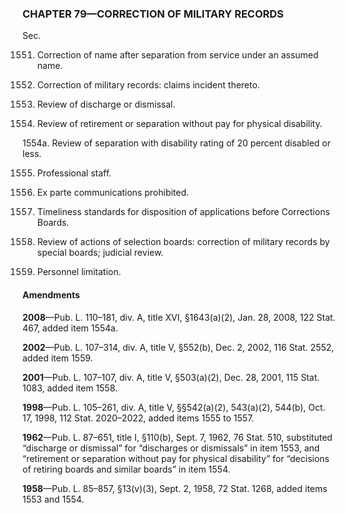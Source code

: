 ### **CHAPTER 79—CORRECTION OF MILITARY RECORDS** ###

Sec.

1551. Correction of name after separation from service under an assumed name.

1552. Correction of military records: claims incident thereto.

1553. Review of discharge or dismissal.

1554. Review of retirement or separation without pay for physical disability.

1554a. Review of separation with disability rating of 20 percent disabled or less.

1555. Professional staff.

1556. Ex parte communications prohibited.

1557. Timeliness standards for disposition of applications before Corrections Boards.

1558. Review of actions of selection boards: correction of military records by special boards; judicial review.

1559. Personnel limitation.

#### Amendments ####

**2008**—Pub. L. 110–181, div. A, title XVI, §1643(a)(2), Jan. 28, 2008, 122 Stat. 467, added item 1554a.

**2002**—Pub. L. 107–314, div. A, title V, §552(b), Dec. 2, 2002, 116 Stat. 2552, added item 1559.

**2001**—Pub. L. 107–107, div. A, title V, §503(a)(2), Dec. 28, 2001, 115 Stat. 1083, added item 1558.

**1998**—Pub. L. 105–261, div. A, title V, §§542(a)(2), 543(a)(2), 544(b), Oct. 17, 1998, 112 Stat. 2020–2022, added items 1555 to 1557.

**1962**—Pub. L. 87–651, title I, §110(b), Sept. 7, 1962, 76 Stat. 510, substituted “discharge or dismissal” for “discharges or dismissals” in item 1553, and “retirement or separation without pay for physical disability” for “decisions of retiring boards and similar boards” in item 1554.

**1958**—Pub. L. 85–857, §13(v)(3), Sept. 2, 1958, 72 Stat. 1268, added items 1553 and 1554.